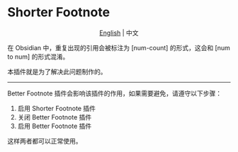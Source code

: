 # Shorter Footnote

<p align="center">
  <a href="./README.md">English</a>
  | 中文
</p>

在 Obsidian 中，重复出现的引用会被标注为 [num-count] 的形式，这会和 [num to num] 的形式混淆。

本插件就是为了解决此问题制作的。

---

Better Footnote 插件会影响该插件的作用，如果需要避免，请遵守以下步骤：

1. 启用 Shorter Footnote 插件
2. 关闭 Better Footnote 插件
3. 启用 Better Footnote 插件

这样两者都可以正常使用。
